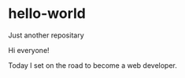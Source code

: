 # hello-world
Just another repositary

Hi everyone!

Today I set on the road to become a web developer.
